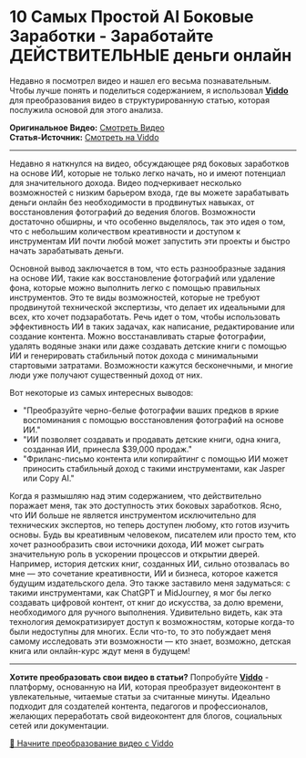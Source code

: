 # 10 Самых Простой AI Боковые Заработки - Заработайте ДЕЙСТВИТЕЛЬНЫЕ деньги онлайн

Недавно я посмотрел видео и нашел его весьма познавательным. Чтобы лучше понять и поделиться содержанием, я использовал **[Viddo](https://viddo.pro/)** для преобразования видео в структурированную статью, которая послужила основой для этого анализа.

**Оригинальное Видео:** [Смотреть Видео](https://www.youtube.com/watch?v=LtXsj8xiWV0)  
**Статья-Источник:** [Смотреть на Viddo](https://viddo.pro/zh/video-result/11cc1b9a-2da5-42cb-85aa-8c11a6eec12a)

---

Недавно я наткнулся на видео, обсуждающее ряд боковых заработков на основе ИИ, которые не только легко начать, но и имеют потенциал для значительного дохода. Видео подчеркивает несколько возможностей с низким барьером входа, где вы можете зарабатывать деньги онлайн без необходимости в продвинутых навыках, от восстановления фотографий до ведения блогов. Возможности достаточно обширны, и что особенно выделялось, так это идея о том, что с небольшим количеством креативности и доступом к инструментам ИИ почти любой может запустить эти проекты и быстро начать зарабатывать деньги.

Основной вывод заключается в том, что есть разнообразные задания на основе ИИ, такие как восстановление фотографий или удаление фона, которые можно выполнить легко с помощью правильных инструментов. Это те виды возможностей, которые не требуют продвинутой технической экспертизы, что делает их идеальными для всех, кто хочет подзаработать. Речь идет о том, чтобы использовать эффективность ИИ в таких задачах, как написание, редактирование или создание контента. Можно восстанавливать старые фотографии, удалять водяные знаки или даже создавать детские книги с помощью ИИ и генерировать стабильный поток дохода с минимальными стартовыми затратами. Возможности кажутся бесконечными, и многие люди уже получают существенный доход от них.

Вот некоторые из самых интересных выводов:

- "Преобразуйте черно-белые фотографии ваших предков в яркие воспоминания с помощью восстановления фотографий на основе ИИ."
- "ИИ позволяет создавать и продавать детские книги, одна книга, созданная ИИ, принесла $39,000 продаж."
- "Фриланс-письмо контента или копирайтинг с помощью ИИ может приносить стабильный доход с такими инструментами, как Jasper или Copy AI."

Когда я размышляю над этим содержанием, что действительно поражает меня, так это доступность этих боковых заработков. Ясно, что ИИ больше не является инструментом исключительно для технических экспертов, но теперь доступен любому, кто готов изучить основы. Будь вы креативным человеком, писателем или просто тем, кто хочет разнообразить свои источники дохода, ИИ может сыграть значительную роль в ускорении процессов и открытии дверей. Например, история детских книг, созданных ИИ, сильно отозвалась во мне — это сочетание креативности, ИИ и бизнеса, которое кажется будущим издательского дела. Это также заставило меня задуматься: с такими инструментами, как ChatGPT и MidJourney, я мог бы легко создавать цифровой контент, от книг до искусства, за долю времени, необходимого для ручного выполнения. Удивительно видеть, как эта технология демократизирует доступ к возможностям, которые когда-то были недоступны для многих. Если что-то, то это побуждает меня самому исследовать эти возможности — кто знает, возможно, детская книга или онлайн-курс ждут меня в будущем!

---

**Хотите преобразовать свои видео в статьи?** Попробуйте **[Viddo](https://viddo.pro/)** - платформу, основанную на ИИ, которая преобразует видеоконтент в увлекательные, читаемые статьи за считанные минуты. Идеально подходит для создателей контента, педагогов и профессионалов, желающих переработать свой видеоконтент для блогов, социальных сетей или документации.

[🚀 Начните преобразование видео с Viddo](https://viddo.pro/)